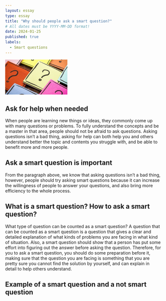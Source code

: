 ```yaml
---
layout: essay
type: essay
title: "Why should people ask a smart question?"
# All dates must be YYYY-MM-DD format!
date: 2024-01-25
published: true
labels:
  - Smart questions
---
```


<img width="200px" class="rounded float-start pe-4" src="../img/pic1.jpeg">

## Ask for help when needed
When people are learning new things or ideas, they commonly come up with many questions or problems. To fully understand the concepts and be a master in that area, people should not be afraid to ask questions. Asking questions isn’t a bad thing, asking for help can both help you and others understand better the topic and contents you struggle with, and be able to benefit more and more people.

## Ask a smart question is important
From the paragraph above, we know that asking questions isn’t a bad thing, however, people should try asking smart questions because it can increase the willingness of people to answer your questions, and also bring more efficiency to the whole process.

## What is a smart question? How to ask a smart question?
What type of question can be counted as a smart question? A question that can be counted as a smart question is a question that gives a clear and detailed explanation of what kinds of problems you are facing in what kind of situation. Also, a smart question should show that a person has put some effort into figuring out the answer before asking the question. Therefore, for you to ask a smart question, you should do some preparation before it, making sure that the question you are facing is something that you are pretty sure you cannot find the solution by yourself, and can explain in detail to help others understand.

## Example of a smart question and a not smart question
